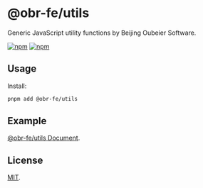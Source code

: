 # @obr-fe/utils

Generic JavaScript utility functions by Beijing Oubeier Software.

[![npm](https://img.shields.io/npm/v/@obr-fe/utils)](https://www.npmjs.com/package/@obr-fe/utils)
[![npm](https://img.shields.io/npm/dm/@obr-fe/utils)](https://www.npmjs.com/package/@obr-fe/utils)

## Usage

Install:

```bash
pnpm add @obr-fe/utils
```

## Example

[@obr-fe/utils Document](https://dev-fe.oberyun.com/fe-docs/obr-utils/).

## License

[MIT](./LICENSE).
